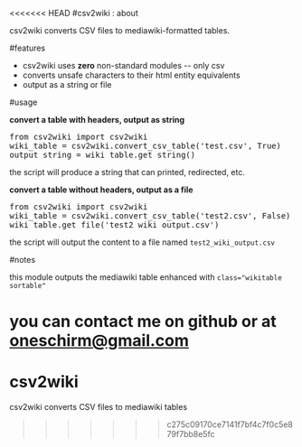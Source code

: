<<<<<<< HEAD
#csv2wiki : about

csv2wiki converts CSV files to mediawiki-formatted tables. 

#features

* csv2wiki uses **zero** non-standard modules -- only csv
* converts unsafe characters to their html entity equivalents
* output as a string or file

#usage

**convert a table with headers, output as string**

<pre>
from csv2wiki import csv2wiki
wiki_table = csv2wiki.convert_csv_table('test.csv', True)
output_string = wiki_table.get_string()
</pre>

the script will produce a string that can printed, redirected, etc. 

**convert a table without headers, output as a file**

<pre>
from csv2wiki import csv2wiki
wiki_table = csv2wiki.convert_csv_table('test2.csv', False)
wiki_table.get_file('test2_wiki_output.csv')
</pre>

the script will output the content to a file named `test2_wiki_output.csv`

#notes

this module outputs the mediawiki table enhanced with `class="wikitable sortable"`

you can contact me on github or at oneschirm@gmail.com
=======
csv2wiki
========

csv2wiki converts CSV files to mediawiki tables
>>>>>>> c275c09170ce7141f7bf4c7f0c5e879f7bb8e5fc
